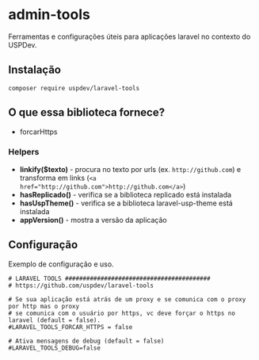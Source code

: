 # admin-tools
Ferramentas e configurações úteis para aplicações laravel no contexto do USPDev.

## Instalação

    composer require uspdev/laravel-tools

## O que essa biblioteca fornece?

* forcarHttps

### Helpers

* **linkify($texto)** - procura no texto por urls (ex. `http://github.com`) e transforma em links (`<a href="http://github.com">http://github.com</a>`)
* **hasReplicado()** - verifica se a biblioteca replicado está instalada
* **hasUspTheme()** - verifica se a biblioteca laravel-usp-theme está instalada
* **appVersion()** - mostra a versão da aplicação

## Configuração

Exemplo de configuração e uso.

```
# LARAVEL TOOLS #########################################
# https://github.com/uspdev/laravel-tools

# Se sua aplicação está atrás de um proxy e se comunica com o proxy por http mas o proxy 
# se comunica com o usuário por https, vc deve forçar o https no laravel (default = false).
#LARAVEL_TOOLS_FORCAR_HTTPS = false

# Ativa mensagens de debug (default = false)
#LARAVEL_TOOLS_DEBUG=false

```

